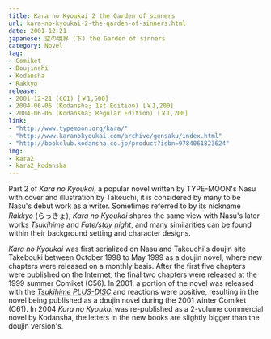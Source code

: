 ```yaml
---
title: Kara no Kyoukai 2 the Garden of sinners
url: kara-no-kyoukai-2-the-garden-of-sinners.html
date: 2001-12-21
japanese: 空の境界 (下) the Garden of sinners
category: Novel
tag:
- Comiket
- Doujinshi
- Kodansha
- Rakkyo
release:
- 2001-12-21 (C61) [￥1,500]
- 2004-06-05 (Kodansha; 1st Edition) [￥1,200]
- 2004-06-05 (Kodansha; Regular Edition) [￥1,200]
link:
- "http://www.typemoon.org/kara/"
- "http://www.karanokyoukai.com/archive/gensaku/index.html"
- "http://bookclub.kodansha.co.jp/product?isbn=9784061823624"
img:
- kara2
- kara2_kodansha
---
```


Part 2 of *Kara no Kyoukai*, a popular novel written by TYPE-MOON's Nasu with cover and illustration by Takeuchi, it is considered by many to be Nasu's debut work as a writer. Sometimes referred to by its nickname *Rakkyo* (らっきょ), *Kara no Kyoukai* shares the same view with Nasu's later works [*Tsukihime*](tsukihime.html) and [*Fate/stay night*](fate-tay-night.html), and many similarities can be found within their background setting and character designs.

*Kara no Kyoukai* was first serialized on Nasu and Takeuchi's doujin site Takebouki between October 1998 to May 1999 as a doujin novel, where new chapters were released on a monthly basis. After the first five chapters were published on the Internet, the final two chapters were released at the 1999 summer Comiket (C56). In 2001, a portion of the novel was released with the [*Tsukihime PLUS-DISC*](tsukihime-plus-disc.html) and reactions were positive, resulting in the novel being published as a doujin novel during the 2001 winter Comiket (C61). In 2004 *Kara no Kyoukai* was re-published as a 2-volume commercial novel by Kodansha, the letters in the new books are slightly bigger than the doujin version's.